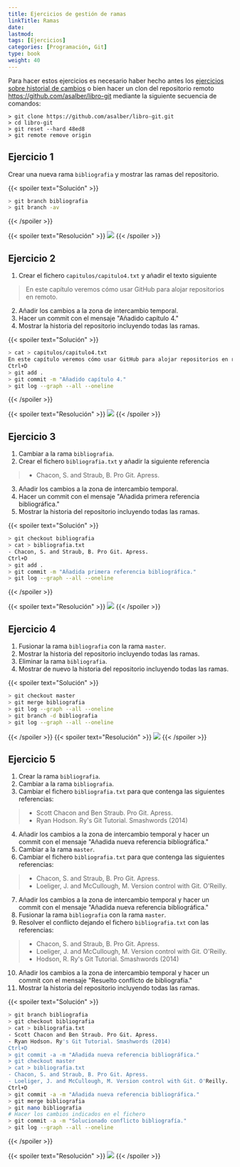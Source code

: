 ```yaml
---
title: Ejercicios de gestión de ramas
linkTitle: Ramas
date: 
lastmod:
tags: [Ejercicios]
categories: [Programación, Git]
type: book
weight: 40
---
```

<i class="fas fa-exclamation-triangle" style="color:red"></i> Para hacer estos ejercicios es necesario haber hecho antes los [ejercicios sobre historial de cambios](/git/ejercicios/historial-cambios.html) o bien hacer un clon del repositorio remoto https://github.com/asalber/libro-git mediante la siguiente secuencia de comandos:

```
> git clone https://github.com/asalber/libro-git.git
> cd libro-git
> git reset --hard 48ed8
> git remote remove origin
```

## Ejercicio 1
Crear una nueva rama `bibliografia` y mostrar las ramas del repositorio.

{{< spoiler text="Solución" >}}
```sh
> git branch bibliografia
> git branch -av
```
{{< /spoiler >}}

{{< spoiler text="Resolución" >}}
<img src="../soluciones/ramas/ejercicio1.gif" />
{{< /spoiler >}}

## Ejercicio 2

1. Crear el fichero `capitulos/capitulo4.txt` y añadir el texto siguiente
> En este capítulo veremos cómo usar GitHub para alojar repositorios en remoto.

2. Añadir los cambios a la zona de intercambio temporal.
3. Hacer un commit con el mensaje "Añadido capítulo 4."
4. Mostrar la historia del repositorio incluyendo todas las ramas.

{{< spoiler text="Solución" >}}
```sh
> cat > capitulos/capitulo4.txt
En este capítulo veremos cómo usar GitHub para alojar repositorios en remoto.
Ctrl+D
> git add .
> git commit -m "Añadido capítulo 4."
> git log --graph --all --oneline
```
{{< /spoiler >}}

{{< spoiler text="Resolución" >}}
<img src="../soluciones/ramas/ejercicio2.gif" />
{{< /spoiler >}}

## Ejercicio 3

1. Cambiar a la rama `bibliografia`.
2. Crear el fichero `bibliografia.txt` y añadir la siguiente referencia
> - Chacon, S. and Straub, B. Pro Git. Apress.

3. Añadir los cambios a la zona de intercambio temporal.
4. Hacer un commit con el mensaje "Añadida primera referencia bibliográfica."
5. Mostrar la historia del repositorio incluyendo todas las ramas.

{{< spoiler text="Solución" >}}
```sh
> git checkout bibliografia
> cat > bibliografia.txt
- Chacon, S. and Straub, B. Pro Git. Apress.
Ctrl+D
> git add .
> git commit -m "Añadida primera referencia bibliográfica."
> git log --graph --all --oneline
```
{{< /spoiler >}}

{{< spoiler text="Resolución" >}}
<img src="../soluciones/ramas/ejercicio3.gif" />
{{< /spoiler >}}

## Ejercicio 4

1. Fusionar la rama `bibliografia` con la rama `master`.
2. Mostrar la historia del repositorio incluyendo todas las ramas.
3. Eliminar la rama `bibliografia`. 
4. Mostrar de nuevo la historia del repositorio incluyendo todas las ramas.

{{< spoiler text="Solución" >}}
```sh
> git checkout master
> git merge bibliografia
> git log --graph --all --oneline
> git branch -d bibliografia
> git log --graph --all --oneline
```
{{< /spoiler >}}
{{< spoiler text="Resolución" >}}
<img src="../soluciones/ramas/ejercicio4.gif" />
{{< /spoiler >}}

## Ejercicio 5

1. Crear la rama `bibliografia`.
2. Cambiar a la rama `bibliografia`.
3. Cambiar el fichero `bibliografia.txt` para que contenga las siguientes referencias: 
> - Scott Chacon and Ben Straub. Pro Git. Apress.
> - Ryan Hodson. Ry's Git Tutorial. Smashwords (2014)

4. Añadir los cambios a la zona de intercambio temporal y hacer un commit con el mensaje "Añadida nueva referencia bibliográfica."
5. Cambiar a la rama `master`.
6. Cambiar el fichero `bibliografia.txt` para que contenga las siguientes referencias: 
> - Chacon, S. and Straub, B. Pro Git. Apress.
> - Loeliger, J. and McCullough, M. Version control with Git. O'Reilly.

7. Añadir los cambios a la zona de intercambio temporal y hacer un commit con el mensaje "Añadida nueva referencia bibliográfica."
8. Fusionar la rama `bibliografia` con la rama `master`.
9. Resolver el conflicto dejando el fichero `bibliografia.txt` con las referencias:
> - Chacon, S. and Straub, B. Pro Git. Apress.
> - Loeliger, J. and McCullough, M. Version control with Git. O'Reilly.
> - Hodson, R. Ry's Git Tutorial. Smashwords (2014)
10. Añadir los cambios a la zona de intercambio temporal y hacer un commit con el mensaje "Resuelto conflicto de bibliografía."
11. Mostrar la historia del repositorio incluyendo todas las ramas.

{{< spoiler text="Solución" >}}
```sh
> git branch bibliografia
> git checkout bibliografia
> cat > bibliografia.txt
- Scott Chacon and Ben Straub. Pro Git. Apress.
- Ryan Hodson. Ry's Git Tutorial. Smashwords (2014)
Ctrl+D
> git commit -a -m "Añadida nueva referencia bibliográfica."
> git checkout master
> cat > bibliografia.txt
- Chacon, S. and Straub, B. Pro Git. Apress.
- Loeliger, J. and McCullough, M. Version control with Git. O'Reilly.
Ctrl+D
> git commit -a -m "Añadida nueva referencia bibliográfica."
> git merge bibliografia
> git nano bibliografia
# Hacer los cambios indicados en el fichero
> git commit -a -m "Solucionado conflicto bibliografía."
> git log --graph --all --oneline
```
{{< /spoiler >}}

{{< spoiler text="Resolución" >}}
<img src="../soluciones/ramas/ejercicio5.gif" />
{{< /spoiler >}}